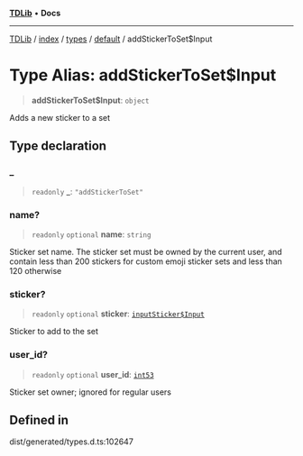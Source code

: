 [**TDLib**](../../../../../../README.md) • **Docs**

***

[TDLib](../../../../../../modules.md) / [index](../../../../../README.md) / [types](../../../README.md) / [default](../README.md) / addStickerToSet$Input

# Type Alias: addStickerToSet$Input

> **addStickerToSet$Input**: `object`

Adds a new sticker to a set

## Type declaration

### \_

> `readonly` **\_**: `"addStickerToSet"`

### name?

> `readonly` `optional` **name**: `string`

Sticker set name. The sticker set must be owned by the current user, and contain less than 200 stickers for custom emoji sticker sets and less than 120 otherwise

### sticker?

> `readonly` `optional` **sticker**: [`inputSticker$Input`](inputSticker$Input.md)

Sticker to add to the set

### user\_id?

> `readonly` `optional` **user\_id**: [`int53`](int53.md)

Sticker set owner; ignored for regular users

## Defined in

dist/generated/types.d.ts:102647
